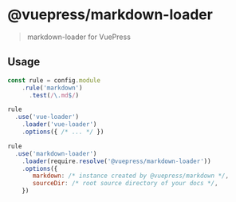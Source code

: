 # @vuepress/markdown-loader

> markdown-loader for VuePress

## Usage

```js
const rule = config.module
    .rule('markdown')
      .test(/\.md$/)

rule
  .use('vue-loader')
    .loader('vue-loader')
    .options({ /* ... */ })

rule
  .use('markdown-loader')
    .loader(require.resolve('@vuepress/markdown-loader'))
    .options({
       markdown: /* instance created by @vuepress/markdown */,
       sourceDir: /* root source directory of your docs */,
    })
```

